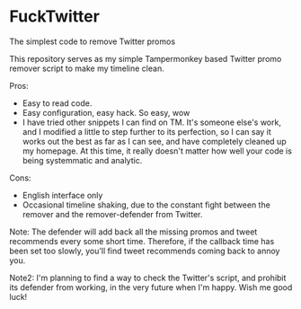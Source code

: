 # FuckTwitter
The simplest code to remove Twitter promos

This repository serves as my simple Tampermonkey based Twitter promo remover script to make my timeline clean.

Pros:
- Easy to read code.
- Easy configuration, easy hack. So easy, wow
- I have tried other snippets I can find on TM. It's someone else's work, and I modified a little to step further to its perfection, so I can say it works out the best as far as I can see, and have completely cleaned up my homepage. At this time, it really doesn't matter how well your code is being systemmatic and analytic.

Cons:
- English interface only
- Occasional timeline shaking, due to the constant fight between the remover and the remover-defender from Twitter. 

Note: The defender will add back all the missing promos and tweet recommends every some short time. Therefore, if the callback time has been set too slowly, you'll find tweet recommends coming back to annoy you.

Note2: I'm planning to find a way to check the Twitter's script, and prohibit its defender from working, in the very future when I'm happy. Wish me good luck!
